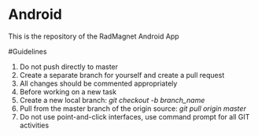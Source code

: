 # Android
This is the repository of the RadMagnet Android App

#Guidelines
1. Do not push directly to master
2. Create a separate branch for yourself and create a pull request
3. All changes should be commented appropriately
4. Before working on a new task
  1. Create a new local branch: *git checkout -b branch_name*
  2. Pull from the master branch of the origin source: *git pull origin master*
5. Do not use point-and-click interfaces, use command prompt for all GIT activities